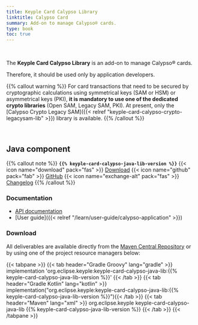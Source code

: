 ```yaml
---
title: Keyple Card Calypso Library
linktitle: Calypso Card
summary: Add-on to manage Calypso® cards.
type: book
toc: true
---
```


<br>

The **Keyple Card Calypso Library** is an add-on to manage Calypso® cards.

Therefore, it should be used only by application developers.

{{% callout warning %}}
For card transactions that need to be secured by cryptographic calculations using symmetrical keys (SAM or HSM) or
asymmetrical keys (PKI), **it is mandatory to use one of the dedicated crypto libraries** (Open SAM, Legacy SAM, PKI).
At present, only the [Calypso Crypto Legacy SAM]({{< relref "keyple-card-calypso-crypto-legacysam-lib" >}}) library is available.
{{% /callout %}}

<br>

## Java component

{{% callout note %}}
**`{{% keyple-card-calypso-java-lib-version %}}`**
<span class="component-metadata">{{< icon name="download" pack="fas" >}} [Download](#download)</span>
<span class="component-metadata">{{< icon name="github" pack="fab" >}} [GitHub](https://github.com/eclipse-keyple/keyple-card-calypso-java-lib/)</span>
<span class="component-metadata">{{< icon name="exchange-alt" pack="fas" >}} [Changelog](https://github.com/eclipse-keyple/keyple-card-calypso-java-lib/blob/main/CHANGELOG.md)</span>
{{% /callout %}}

### Documentation

* [API documentation](https://eclipse-keyple.github.io/keyple-card-calypso-java-lib)
* [User guide]({{< relref "/learn/user-guide/calypso-application" >}})

### Download

All deliverables are available directly from the [Maven Central Repository](https://central.sonatype.dev/search?q=keyple-card-calypso-java-lib) or by using one of the project resource managers below:

{{< tabpane >}}
{{< tab header="Gradle Groovy" lang="gradle" >}}
implementation 'org.eclipse.keyple:keyple-card-calypso-java-lib:{{% keyple-card-calypso-java-lib-version %}}'
{{< /tab >}}
{{< tab header="Gradle Kotlin" lang="kotlin" >}}
implementation("org.eclipse.keyple:keyple-card-calypso-java-lib:{{% keyple-card-calypso-java-lib-version %}}"){{< /tab >}}
{{< tab header="Maven" lang="xml" >}}
<dependency>
  <groupId>org.eclipse.keyple</groupId>
  <artifactId>keyple-card-calypso-java-lib</artifactId>
  <version>{{% keyple-card-calypso-java-lib-version %}}</version>
</dependency>
{{< /tab >}}
{{< /tabpane >}}
